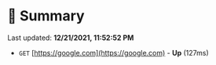 # 📖 Summary
Last updated: **12/21/2021, 11:52:52 PM**

- `GET` [https://google.com](https://google.com) - **Up** (127ms)
